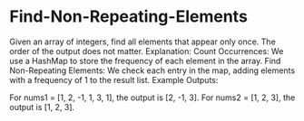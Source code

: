 # Find-Non-Repeating-Elements
Given an array of integers, find all elements that appear only once. The order of the output does not matter.
Explanation:
Count Occurrences: We use a HashMap to store the frequency of each element in the array.
Find Non-Repeating Elements: We check each entry in the map, adding elements with a frequency of 1 to the result list.
Example Outputs:

For nums1 = [1, 2, -1, 1, 3, 1], the output is [2, -1, 3].
For nums2 = [1, 2, 3], the output is [1, 2, 3].
